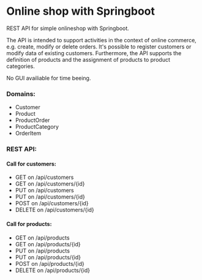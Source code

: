 # Online shop with Springboot

REST API for simple onlineshop with Springboot.

The API is intended to support activities in the context of online commerce, e.g. create, modify or delete orders. It's possible to register customers or modify data of existing customers. Furthermore, the API supports the definition of products and the assignment of products to product categories.

No GUI availiable for time beeing.

### Domains:
- Customer
- Product
- ProductOrder
- ProductCategory 
- OrderItem

### REST API:
#### Call for customers:
- GET on /api/customers 
- GET on /api/customers/{id}
- PUT on /api/customers
- PUT on /api/customers/{id}
- POST on /api/customers/{id}
- DELETE on /api/customers/{id}

#### Call for products:
- GET on /api/products 
- GET on /api/products/{id}
- PUT on /api/products 
- PUT on /api/products/{id} 
- POST on /api/products/{id} 
- DELETE on /api/products/{id} 

